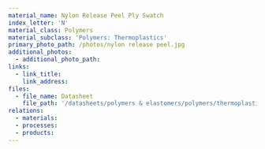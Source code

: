 ```yaml
---
material_name: Nylon Release Peel Ply Swatch
index_letter: 'N'
material_class: Polymers
material_subclass: 'Polymers: Thermoplastics'
primary_photo_path: /photos/nylon release peel.jpg
additional_photos:
  - additional_photo_path:
links:
  - link_title:
    link_address:
files:
  - file_name: Datasheet
    file_path: '/datasheets/polymers & elastomers/polymers/thermoplastics/polyamides (nylons, pa).pdf'
relations:
  - materials:
  - processes:
  - products:
---
```



